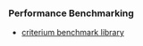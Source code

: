 ### Performance Benchmarking

- [criterium benchmark library](https://github.com/hugoduncan/criterium)
